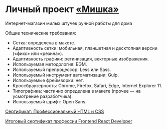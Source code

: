 # Личный проект [«Мишка»](https://k-katerina.github.io/Mishka/) 

Интернет-магазин милых штучек ручной работы для дома

Общие технические требования:
* Сетка: определена в макете.
* Адаптивность сетки: мобильная, планшетная и десктопная версии («фикс» или «резина»).
* Адаптивность графики: ретинизация, векторные изображения.
* Используемая методология: БЭМ.
* Используемый препроцессор: Less или Sass.
* Используемый инструмент автоматизации: Gulp.
* Используемые фреймворки: нет.
* Кроссбраузерность: Chrome, Firefox, Safari, Edge, Internet Explorer 11.
* Типографика: частично определена в макете (прочее — на усмотрение разработчика).
* Используемый шрифт: Open Sans.

[Сертификат: Профессиональный HTML и CSS](https://assets.htmlacademy.ru/certificates/intensive/157/1052393.pdf?1589272402)

[Итоговый сертификат профессии Frontend React Developer](https://assets.htmlacademy.ru/certificates/profession/13/1052393.pdf?1605687308)
